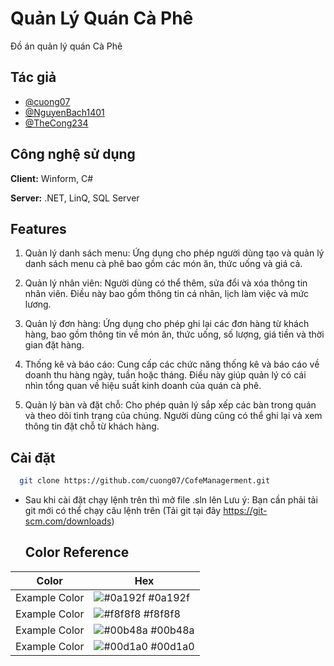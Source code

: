 
# Quản Lý Quán Cà Phê

Đồ án quản lý quán Cà Phê


## Tác giả

- [@cuong07](https://www.github.com/cuong07)
- [@NguyenBach1401](https://www.github.com/NguyenBach1401)
- [@TheCong234](https://www.github.com/TheCong234)


## Công nghệ sử dụng

**Client:** Winform, C#

**Server:** .NET, LinQ, SQL Server 


## Features

1. Quản lý danh sách menu: Ứng dụng cho phép người dùng tạo và quản lý danh sách menu cà phê bao gồm các món ăn, thức uống và giá cả.

2. Quản lý nhân viên: Người dùng có thể thêm, sửa đổi và xóa thông tin nhân viên. Điều này bao gồm thông tin cá nhân, lịch làm việc và mức lương.

3. Quản lý đơn hàng: Ứng dụng cho phép ghi lại các đơn hàng từ khách hàng, bao gồm thông tin về món ăn, thức uống, số lượng, giá tiền và thời gian đặt hàng.

4. Thống kê và báo cáo: Cung cấp các chức năng thống kê và báo cáo về doanh thu hàng ngày, tuần hoặc tháng. Điều này giúp quản lý có cái nhìn tổng quan về hiệu suất kinh doanh của quán cà phê.

5. Quản lý bàn và đặt chỗ: Cho phép quản lý sắp xếp các bàn trong quán và theo dõi tình trạng của chúng. Người dùng cũng có thể ghi lại và xem thông tin đặt chỗ từ khách hàng.

## Cài đặt


```bash
  git clone https://github.com/cuong07/CofeManagerment.git
```

- Sau khi cài đặt chạy lệnh trên thì mở file .sln lên
Lưu ý: Bạn cần phải tải git mới có thể chạy câu lệnh trên (Tải git tại đây https://git-scm.com/downloads)
    ## Color Reference

| Color             | Hex                                                                |
| ----------------- | ------------------------------------------------------------------ |
| Example Color | ![#0a192f](https://via.placeholder.com/10/0a192f?text=+) #0a192f |
| Example Color | ![#f8f8f8](https://via.placeholder.com/10/f8f8f8?text=+) #f8f8f8 |
| Example Color | ![#00b48a](https://via.placeholder.com/10/00b48a?text=+) #00b48a |
| Example Color | ![#00d1a0](https://via.placeholder.com/10/00b48a?text=+) #00d1a0 |

